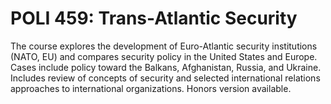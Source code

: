 # POLI 459: Trans-Atlantic Security

The course explores the development of Euro-Atlantic security institutions (NATO, EU) and compares security policy in the United States and Europe. Cases include policy toward the Balkans, Afghanistan, Russia, and Ukraine. Includes review of concepts of security and selected international relations approaches to international organizations. Honors version available.